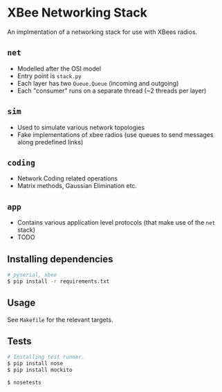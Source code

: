 XBee Networking Stack
=====================

An implmentation of a networking stack for use with XBees radios.

## `net`
- Modelled after the OSI model
- Entry point is `stack.py`
- Each layer has two `Queue.Queue` (incoming and outgoing)
- Each "consumer" runs on a separate thread (~2 threads per layer)

## `sim`
- Used to simulate various network topologies
- Fake implementations of xbee radios
  (use queues to send messages along predefined links)

## `coding`
- Network Coding related operations
- Matrix methods, Gaussian Elimination etc.

## `app`
- Contains various application level protocols
  (that make use of the `net` stack)
- TODO

## Installing dependencies
```sh
# pyserial, xbee
$ pip install -r requirements.txt
```

## Usage
See `Makefile` for the relevant targets.

## Tests
```sh
# Installing test runner.
$ pip install nose
$ pip install mockito

$ nosetests
```
